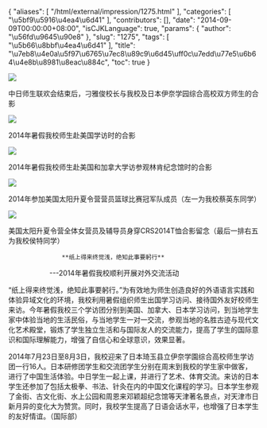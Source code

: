 {
    "aliases": [
        "/html/external/impression/1275.html"
    ],
    "categories": [
        "\u5bf9\u5916\u4ea4\u6d41"
    ],
    "contributors": [],
    "date": "2014-09-09T00:00:00+08:00",
    "isCJKLanguage": true,
    "params": {
        "author": "\u56fd\u9645\u90e8"
    },
    "slug": "1275",
    "tags": [
        "\u5b66\u8bbf\u4ea4\u6d41"
    ],
    "title": "\u7eb8\u4e0a\u5f97\u6765\u7ec8\u89c9\u6d45\uff0c\u7edd\u77e5\u6b64\u4e8b\u8981\u8eac\u884c",
    "toc": true
}

![](https://cdn.tfls.online/mirror/full/d97e49a15ee31d6827b28f8c5c2644678e7a3ac3.jpg)




中日师生联欢会结束后，刁雅俊校长与我校及日本伊奈学园综合高校双方师生的合影




![](https://cdn.tfls.online/mirror/full/2fd4e990b89182279ae2115089cc946c43fd6b09.jpg)




2014年暑假我校师生赴美国学访时的合影




![](https://cdn.tfls.online/mirror/full/92bbe5921b6bfa1df2bea6fb3f46cfc73e34f8fd.jpg)




2014年暑假我校师生赴美国和加拿大学访参观林肯纪念馆时的合影




![](https://cdn.tfls.online/mirror/full/31eaaba96d75abb61b736e8968e8bebe727547d7.jpg)




2014年参加美国太阳升夏令营营员篮球比赛冠军队成员（左一为我校蔡英东同学）




![](https://cdn.tfls.online/mirror/full/6012f54c6e597f5d78ca0e47ef378d61ce1278a4.jpg)




美国太阳升夏令营全体女营员及辅导员身穿CRS2014T恤合影留念（最后一排右五为我校侯特同学）




  





```
               **纸上得来终觉浅，绝知此事要躬行**
```


                     ---2014年暑假我校顺利开展对外交流活动




“纸上得来终觉浅，绝知此事要躬行。”为有效地为师生创造良好的外语语言实践和体验异域文化的环境，我校利用暑假组织师生出国学习访问、接待国外友好校师生来访。今年暑假我校三个学访团分别到美国、加拿大、日本学习访问，到当地学生家中体验当地的生活民俗，与当地学生一对一交流，参观当地的名胜古迹与现代文化艺术殿堂，锻炼了学生独立生活和与国际友人的交流能力，提高了学生的国际意识和国际理解能力，增强了自信心和全球意识，效果显著。




2014年7月23日至8月3日，我校迎来了日本琦玉县立伊奈学園综合高校师生学访团一行16人。日本研修团学生和交流团学生分别在周末到我校的学生家中做客，进行了中国生活体验。中日学生一起上课，并进行了艺术、体育交流。来访的日本学生还参加了包括太极拳、书法、针灸在内的中国文化课程的学习。日本学生参观了金街、古文化街、水上公园和周恩来邓颖超纪念馆等天津著名景点，对天津市日新月异的变化大为赞赏。同时，我校学生提高了日语会话水平，也增强了日本学生的友好情谊。（国际部）




  




